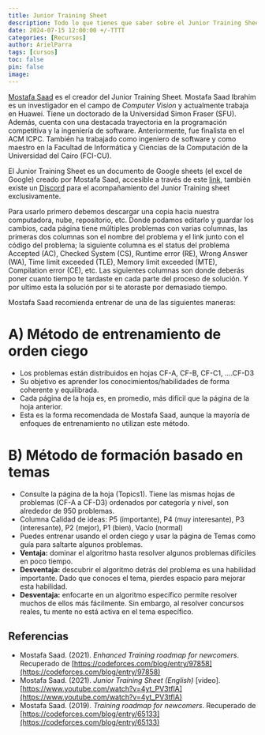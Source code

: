 ```yaml
---
title: Junior Training Sheet
description: Todo lo que tienes que saber sobre el Junior Training Sheet
date: 2024-07-15 12:00:00 +/-TTTT
categories: [Recursos]
author: ArielParra 
tags: [cursos]
toc: false
pin: false
image:
---
```

[Mostafa Saad](https://sites.google.com/site/mostafasibrahim/home) es el creador del Junior Training Sheet. Mostafa Saad Ibrahim es un investigador en el campo de *Computer Vision* y actualmente trabaja en Huawei. Tiene un doctorado de la Universidad Simon Fraser (SFU). Además, cuenta con una destacada trayectoria en la programación competitiva y la ingeniería de software. Anteriormente, fue finalista en el ACM ICPC. También ha trabajado como ingeniero de software y como maestro en la Facultad de Informática y Ciencias de la Computación de la Universidad del Cairo (FCI-CU).

El Junior Training Sheet es un documento de Google sheets (el excel de Google) creado por Mostafa Saad, accesible a través de este [link](https://docs.google.com/spreadsheets/d/1iJZWP2nS_OB3kCTjq8L6TrJJ4o-5lhxDOyTaocSYc-k/edit?gid=84654839#gid=84654839), también existe un [Discord](https://discord.gg/BPXwwcBVZJ) para el acompañamiento del Junior Training sheet exclusivamente.

Para usarlo primero debemos descargar una copia hacia nuestra computadora, nube, repositorio, etc. Donde podamos editarlo y guardar los cambios, cada página tiene múltiples problemas con varias columnas, las primeras dos columnas son el nombre del problema y  el link junto con el código del problema; la siguiente columna es el status del problema Accepted (AC), Checked System (CS), Runtime error (RE), Wrong Answer (WA), Time limit exceeded (TLE), Memory limit exceeded (MTE), Compilation error (CE), etc. Las siguientes columnas son donde deberás poner cuanto tiempo te tardaste en cada parte del proceso de solución. Y por ultimo esta la solución por si te atoraste por demasiado tiempo.

Mostafa Saad recomienda entrenar de una de las siguientes maneras:

# A) Método de entrenamiento de orden ciego

- Los problemas están distribuidos en hojas CF-A, CF-B, CF-C1, ....CF-D3
- Su objetivo es aprender los conocimientos/habilidades de forma coherente y equilibrada.
- Cada página de la hoja es, en promedio, más difícil que la página de la hoja anterior.
- Esta es la forma recomendada de Mostafa Saad, aunque la mayoría de enfoques de entrenamiento no utilizan este método.

# B) Método de formación basado en temas

- Consulte la página de la hoja (Topics1). Tiene las mismas hojas de problemas (CF-A a CF-D3) ordenados por categoría y nivel, son alrededor de 950 problemas.
- Columna Calidad de ideas: P5 (importante), P4 (muy interesante), P3 (interesante), P2 (mejor), P1 (bien), Vacío (normal)
- Puedes entrenar usando el orden ciego y usar la página de Temas como guía para saltarte algunos problemas.
- **Ventaja:** dominar el algoritmo hasta resolver algunos problemas difíciles en poco tiempo.
- **Desventaja:** descubrir el algoritmo detrás del problema es una habilidad importante. Dado que conoces el tema, pierdes espacio para mejorar esta habilidad.
- **Desventaja:** enfocarte en un algoritmo específico permite resolver muchos de ellos más fácilmente. Sin embargo, al resolver concursos reales, tu mente no está activa en el tema específico.

## Referencias

- Mostafa Saad. (2021). *Enhanced Training roadmap for newcomers*. Recuperado de [https://codeforces.com/blog/entry/97858](https://codeforces.com/blog/entry/97858)
- Mostafa Saad. (2021). *Junior Training Sheet (English)* [video]. [https://www.youtube.com/watch?v=4yt_PV3tflA](https://www.youtube.com/watch?v=4yt_PV3tflA)
- Mostafa Saad. (2019). *Training roadmap for newcomers*. Recuperado de [https://codeforces.com/blog/entry/65133](https://codeforces.com/blog/entry/65133)